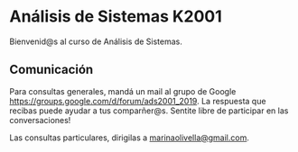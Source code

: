 # Análisis de Sistemas K2001

Bienvenid@s al curso de Análisis de Sistemas.

## Comunicación
Para consultas generales, mandá un mail al grupo de Google <https://groups.google.com/d/forum/ads2001_2019>. La respuesta que recibas puede ayudar a tus comparñer@s. Sentite libre de participar en las conversaciones!

Las consultas particulares, dirigilas a <marinaolivella@gmail.com>.
